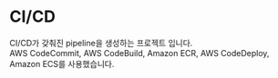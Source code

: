 # CI/CD

CI/CD가 갖춰진 pipeline을 생성하는 프로젝트 입니다. <br>
AWS CodeCommit, AWS CodeBuild, Amazon ECR, AWS CodeDeploy, Amazon ECS를 사용했습니다.